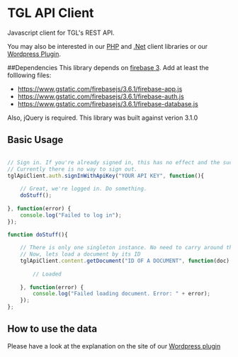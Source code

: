 TGL API Client
============

Javascript client for TGL's REST API.

You may also be interested in our [PHP](https://github.com/the-green-lion/tgl-api-client-php) and [.Net](https://github.com/the-green-lion/tgl-api-client-csharp) client libraries or our [Wordpress Plugin](https://github.com/the-green-lion/wp-tgl-content-insert).

##Dependencies
This library depends on [firebase 3](https://firebase.google.com/docs/web/setup). Add at least the folllowing files:
- https://www.gstatic.com/firebasejs/3.6.1/firebase-app.js
- https://www.gstatic.com/firebasejs/3.6.1/firebase-auth.js
- https://www.gstatic.com/firebasejs/3.6.1/firebase-database.js

Also, jQuery is required. This library was built against verion 3.1.0

## Basic Usage

```js

// Sign in. If you're already signed in, this has no effect and the success callback is called right away.
// Currently there is no way to sign out.
tglApiClient.auth.signInWithApiKey("YOUR API KEY", function(){
    
    // Great, we're logged in. Do something.
    doStuff();
    
}, function(error) {
    console.log("Failed to log in");
});

function doStuff(){
    
    // There is only one singleton instance. No need to carry around the instance
    // Now, lets load a document by its ID
    tglApiClient.content.getDocument("ID OF A DOCUMENT", function(doc) {
        
        // Loaded
        
    }, function(error) {
        console.log("Failed loading document. Error: " + error);
    });
};

```

## How to use the data
Please have a look at the explanation on the site of our [Wordpress plugin](https://github.com/the-green-lion/wp-tgl-content-insert)
